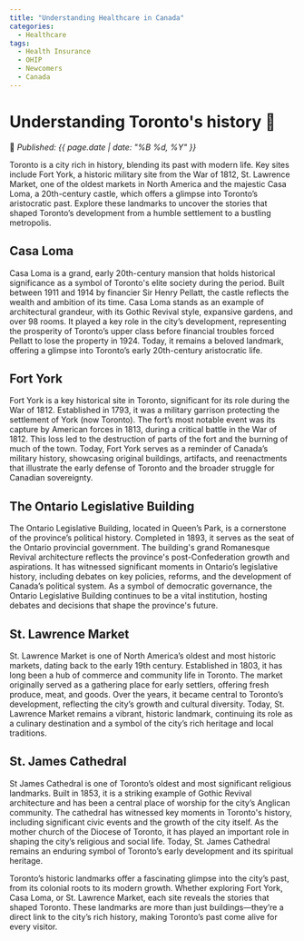 ```yaml
---
title: "Understanding Healthcare in Canada"
categories:
  - Healthcare
tags:
  - Health Insurance
  - OHIP
  - Newcomers
  - Canada
---
```


# **Understanding Toronto's history** 🏥  

📅 *Published: {{ page.date | date: "%B %d, %Y" }}*  

Toronto is a city rich in history, blending its past with modern life. Key sites include Fort York, a historic military site from the War of 1812, St. Lawrence Market, one of the oldest markets in North America and the majestic Casa Loma, a 20th-century castle, which offers a glimpse into Toronto’s aristocratic past. Explore these landmarks to uncover the stories that shaped Toronto’s development from a humble settlement to a bustling metropolis.

## **Casa Loma**

Casa Loma is a grand, early 20th-century mansion that holds historical significance as a symbol of Toronto's elite society during the period. Built between 1911 and 1914 by financier Sir Henry Pellatt, the castle reflects the wealth and ambition of its time. Casa Loma stands as an example of architectural grandeur, with its Gothic Revival style, expansive gardens, and over 98 rooms. It played a key role in the city’s development, representing the prosperity of Toronto’s upper class before financial troubles forced Pellatt to lose the property in 1924. Today, it remains a beloved landmark, offering a glimpse into Toronto’s early 20th-century aristocratic life.

## **Fort York**  

Fort York is a key historical site in Toronto, significant for its role during the War of 1812. Established in 1793, it was a military garrison protecting the settlement of York (now Toronto). The fort’s most notable event was its capture by American forces in 1813, during a critical battle in the War of 1812. This loss led to the destruction of parts of the fort and the burning of much of the town. Today, Fort York serves as a reminder of Canada’s military history, showcasing original buildings, artifacts, and reenactments that illustrate the early defense of Toronto and the broader struggle for Canadian sovereignty.

## **The Ontario Legislative Building**

The Ontario Legislative Building, located in Queen’s Park, is a cornerstone of the province’s political history. Completed in 1893, it serves as the seat of the Ontario provincial government. The building's grand Romanesque Revival architecture reflects the province's post-Confederation growth and aspirations. It has witnessed significant moments in Ontario’s legislative history, including debates on key policies, reforms, and the development of Canada’s political system. As a symbol of democratic governance, the Ontario Legislative Building continues to be a vital institution, hosting debates and decisions that shape the province's future.

## **St. Lawrence Market** 

St. Lawrence Market is one of North America’s oldest and most historic markets, dating back to the early 19th century. Established in 1803, it has long been a hub of commerce and community life in Toronto. The market originally served as a gathering place for early settlers, offering fresh produce, meat, and goods. Over the years, it became central to Toronto’s development, reflecting the city’s growth and cultural diversity. Today, St. Lawrence Market remains a vibrant, historic landmark, continuing its role as a culinary destination and a symbol of the city’s rich heritage and local traditions.

## **St. James Cathedral** 
St James Cathedral is one of Toronto’s oldest and most significant religious landmarks. Built in 1853, it is a striking example of Gothic Revival architecture and has been a central place of worship for the city’s Anglican community. The cathedral has witnessed key moments in Toronto's history, including significant civic events and the growth of the city itself. As the mother church of the Diocese of Toronto, it has played an important role in shaping the city’s religious and social life. Today, St. James Cathedral remains an enduring symbol of Toronto’s early development and its spiritual heritage.


 
Toronto’s historic landmarks offer a fascinating glimpse into the city’s past, from its colonial roots to its modern growth. Whether exploring Fort York, Casa Loma, or St. Lawrence Market, each site reveals the stories that shaped Toronto. These landmarks are more than just buildings—they’re a direct link to the city’s rich history, making Toronto’s past come alive for every visitor.